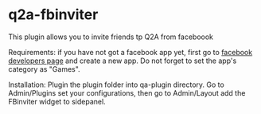 # q2a-fbinviter
This plugin allows you to invite friends tp Q2A from faceboook

Requirements: if you have not got a facebook app yet, first go to <a href="https://developers.facebook.com" target="_blank">facebook developers page</a> and create a new app. Do not forget to set the app's category as "Games".

Installation: Plugin the plugin folder into qa-plugin directory. Go to Admin/Plugins set your configurations, then go to Admin/Layout add the FBinviter widget to sidepanel.
